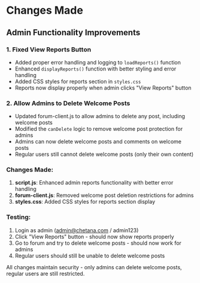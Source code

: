# Changes Made

## Admin Functionality Improvements

### 1. Fixed View Reports Button
- Added proper error handling and logging to `loadReports()` function
- Enhanced `displayReports()` function with better styling and error handling
- Added CSS styles for reports section in `styles.css`
- Reports now display properly when admin clicks "View Reports" button

### 2. Allow Admins to Delete Welcome Posts
- Updated forum-client.js to allow admins to delete any post, including welcome posts
- Modified the `canDelete` logic to remove welcome post protection for admins
- Admins can now delete welcome posts and comments on welcome posts
- Regular users still cannot delete welcome posts (only their own content)

### Changes Made:
1. **script.js**: Enhanced admin reports functionality with better error handling
2. **forum-client.js**: Removed welcome post deletion restrictions for admins
3. **styles.css**: Added CSS styles for reports section display

### Testing:
1. Login as admin (admin@chetana.com / admin123)
2. Click "View Reports" button - should now show reports properly
3. Go to forum and try to delete welcome posts - should now work for admins
4. Regular users should still be unable to delete welcome posts

All changes maintain security - only admins can delete welcome posts, regular users are still restricted.
